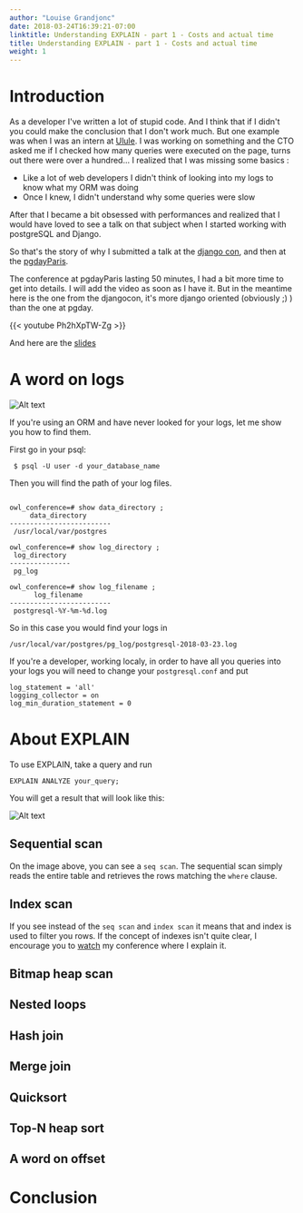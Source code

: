 ```yaml
---
author: "Louise Grandjonc"
date: 2018-03-24T16:39:21-07:00
linktitle: Understanding EXPLAIN - part 1 - Costs and actual time
title: Understanding EXPLAIN - part 1 - Costs and actual time
weight: 1
---
```



# Introduction


As a developer I've written a lot of stupid code. And I think that if I didn't you could make the conclusion that I don't work much. But one example was when I was an intern at [Ulule](www.ulule.com). I was working on something and the CTO asked me if I checked how many queries were executed on the page, turns out there were over a hundred...
I realized that I was missing some basics :

- Like a lot of web developers I didn't think of looking into my logs to know what my ORM was doing
- Once I knew, I didn't understand why some queries were slow

After that I became a bit obsessed with performances and realized that I would have loved to see a talk on that subject when I started working with postgreSQL and Django.

So that's the story of why I submitted a talk at the [django con](https://2017.djangocon.eu/), and then at the [pgdayParis](https://2018.pgday.paris/).

The conference at pgdayParis lasting 50 minutes, I had a bit more time to get into details. I will add the video as soon as I have it. But in the meantime here is the one from the djangocon, it's more django oriented (obviously ;) ) than the one at pgday.

{{< youtube Ph2hXpTW-Zg >}}

And here are the [slides](https://fr.slideshare.net/LouiseGrandjonc/becoming-a-better-developer-with-explain)


# A word on logs

![Alt text](/images/Owls_metal_01.png)

If you're using an ORM and have never looked for your logs, let me show you how to find them.

First go in your psql:

```code
 $ psql -U user -d your_database_name
```

Then you will find the path of your log files.

```code

owl_conference=# show data_directory ;
     data_directory
-------------------------
 /usr/local/var/postgres

owl_conference=# show log_directory ;
 log_directory
---------------
 pg_log

owl_conference=# show log_filename ;
      log_filename
-------------------------
 postgresql-%Y-%m-%d.log
```

So in this case you would find your logs in

```code
/usr/local/var/postgres/pg_log/postgresql-2018-03-23.log
```

If you're a developer, working localy, in order to have all you queries into your logs you will need to change your `postgresql.conf` and put

```code
log_statement = 'all'
logging_collector = on
log_min_duration_statement = 0
```

# About EXPLAIN

To use EXPLAIN, take a query and run

`EXPLAIN ANALYZE your_query;`

You will get a result that will look like this:

![Alt text](/images/explain/explain.png)


## Sequential scan

On the image above, you can see a `seq scan`. The sequential scan simply reads the entire table and retrieves the rows matching the `where` clause.

## Index scan

If you see instead of the `seq scan` and `index scan` it means that and index is used to filter you rows. If the concept of indexes isn't quite clear, I encourage you to [watch](https://youtu.be/Ph2hXpTW-Zg?t=16m43s) my conference where I explain it.

## Bitmap heap scan

## Nested loops

## Hash join

## Merge join

## Quicksort

## Top-N heap sort

## A word on offset

# Conclusion
